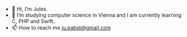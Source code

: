 - 👋 Hi, I’m Jules.
- 🌱 I’m studying computer science in Vienna and I am currently learning C, PHP and Swift.
- 📫 How to reach me ju.pabst@gmail.com

